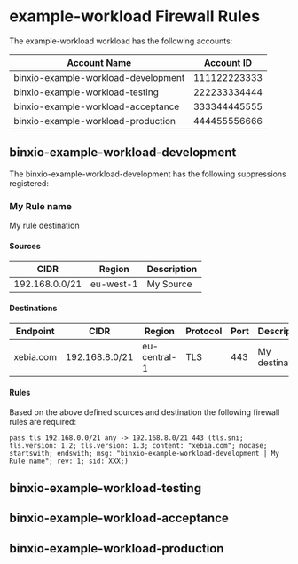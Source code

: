 <!-- Space: CCOE -->
<!-- Parent: Security -->
<!-- Parent: Workload Firewall Rules -->
<!-- Title: example-workload firewall rules -->
<!-- Label: AWS -->
<!-- Label: CCOE -->
<!-- Label: NetworkFirewall -->
<!-- Label: Suppression -->

# example-workload Firewall Rules


The example-workload workload has the following accounts:

**Account Name** | **Account ID**
-----------------|---------------
binxio-example-workload-development | 111122223333
binxio-example-workload-testing | 222233334444
binxio-example-workload-acceptance | 333344445555
binxio-example-workload-production | 444455556666



## binxio-example-workload-development

The binxio-example-workload-development has the following suppressions registered:



### My Rule name

My rule destination

#### Sources

**CIDR** | **Region** | **Description**
---------|------------|----------------
192.168.0.0/21 | eu-west-1 | My Source


#### Destinations

**Endpoint** | **CIDR** | **Region** | **Protocol** | **Port** | **Description**
-------------|----------|------------|--------------|----------|-----------------
xebia.com | 192.168.8.0/21 | eu-central-1 | TLS  | 443 | My destination


#### Rules

Based on the above defined sources and destination the following firewall rules are required:

```
pass tls 192.168.0.0/21 any -> 192.168.8.0/21 443 (tls.sni; tls.version: 1.2; tls.version: 1.3; content: "xebia.com"; nocase; startswith; endswith; msg: "binxio-example-workload-development | My Rule name"; rev: 1; sid: XXX;)

```




## binxio-example-workload-testing



## binxio-example-workload-acceptance



## binxio-example-workload-production


